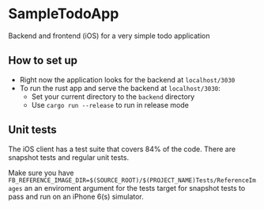 # SampleTodoApp
Backend and frontend (iOS) for a very simple todo application

## How to set up

- Right now the application looks for the backend at `localhost/3030`
- To run the rust app and serve the backend at `localhost/3030`:
  - Set your current directory to the `backend` directory
  - Use `cargo run --release` to run in release mode


## Unit tests

The iOS client has a test suite that covers 84% of the code. There are snapshot tests and regular unit tests.

Make sure you have `FB_REFERENCE_IMAGE_DIR=$(SOURCE_ROOT)/$(PROJECT_NAME)Tests/ReferenceImages` an an enviroment argument for the tests target for snapshot tests to pass and run on an iPhone 6(s) simulator.
